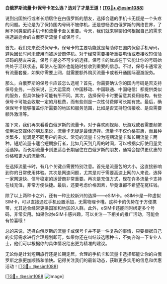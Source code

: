 **白俄罗斯流量卡/保号卡怎么选？选对了才是王道！[[TG💪+ @esim1088](https://t.me/s/esim1088)]**

说到出国旅行或者长期居住在白俄罗斯的朋友，选择合适的手机卡无疑是一个头疼的问题。无论是为了保持国内号码不被停机，还是想畅游白俄罗斯的网络世界，了解不同类型的手机卡和流量卡至关重要。今天，我们就来聊聊如何根据自己的需求挑选最适合的白俄罗斯流量卡或保号卡。

首先，我们先来说说保号卡。保号卡的主要功能就是帮助你在国内保留手机号码，避免因长时间未使用而被运营商停机。对于经常需要接听重要电话或者接收短信验证码的朋友来说，保号卡是必不可少的选择。保号卡的优点在于它能让你的号码始终处于活跃状态，即使人在国外也能随时接收到重要的信息。不过，保号卡通常没有流量套餐，如果你需要上网，就需要额外购买流量卡或者开通国际漫游服务。

那么，白俄罗斯的保号卡应该怎么选呢？首先，你需要确认你的国内号码是否支持保号业务。一般来说，三大运营商（中国移动、中国联通、中国电信）都提供类似的服务，但具体操作可能有所不同。其次，选择保号卡时要留意其费用结构，有些保号卡可能会收取一定的月租费，而有些则是一次性付费即可长期有效。最后，确保保号卡能够覆盖你所需要的地区和服务范围，比如是否支持短信接收、是否需要额外激活等。

接下来，我们再来看看白俄罗斯的流量卡。对于喜欢刷视频、玩游戏或者需要频繁使用社交媒体的朋友来说，流量卡无疑是最佳选择。流量卡不仅价格实惠，而且种类繁多，能满足不同用户的需求。常见的流量卡分为短期流量卡和长期流量卡两种。短期流量卡适合短期旅行者，比如几天到几周的时间，可以根据实际使用量灵活选择。而长期流量卡则更适合长期居住在白俄罗斯的朋友，通常会提供更优惠的价格和更大的流量包。

在选择流量卡时，有几个关键点需要特别注意。首先是流量包的大小，这直接影响到你的日常使用体验。其次是网速问题，尤其是对于需要高速上网的人来说，选择一家网速快、信号稳定的运营商非常重要。再次是充值方式，现在许多流量卡支持在线充值，非常方便快捷。最后，还要考虑价格因素，毕竟谁都不希望花冤枉钱。

除了以上两种卡之外，还有一种比较新兴的选择——eSIM卡。eSIM卡是一种虚拟SIM卡，可以直接通过手机设置添加，无需物理卡槽。这种卡的优势在于方便携带，尤其适合经常更换国家和地区的人群。此外，eSIM卡还能同时绑定多个号码，非常实用。如果你对eSIM卡感兴趣，可以关注一下相关的推广活动，可能会有惊喜哦！

总的来说，选择白俄罗斯的流量卡或保号卡并不是一件复杂的事情，只要根据自己的实际需求进行合理规划即可。如果你还在纠结该选哪种卡，不妨咨询一下专业人士，他们可以根据你的具体情况给出更为精准的建议。

无论你是计划短期旅行还是长期定居，合理的手机卡和流量卡选择都能让你的白俄罗斯之旅更加顺畅和愉快。记得关注我们的最新动态，获取更多实用的信息和优惠活动！[[TG💪+ @esim1088](https://t.me/s/esim1088)]

[[TG💪+ @esim1088](https://t.me/s/esim1088) ![Image](https://i.postimg.cc/4NQfJmqS/Snipaste-2025-05-13-00-14-12.png)]